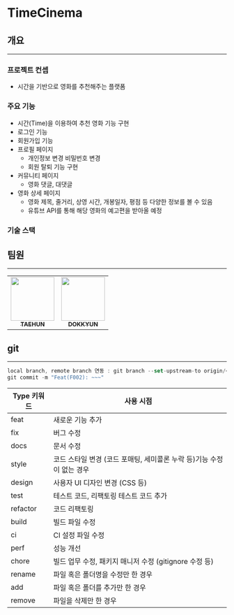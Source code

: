 # TimeCinema

## 개요
---
### 프로젝트 컨셉
- 시간을 기반으로 영화를 추천해주는 플랫폼

### 주요 기능
- 시간(Time)을 이용하여 추천 영화 기능 구현
- 로그인 기능
- 회원가입 기능
- 프로필 페이지
    - 개인정보 변경 비밀번호 변경
    - 회원 탈퇴 기능 구현
- 커뮤니티 페이지
    - 영화 댓글, 대댓글
- 영화 상세 페이지
    - 영화 제목, 줄거리, 상영 시간, 개봉일자, 평점 등 다양한 정보를 볼 수 있음
    - 유튜브 API를 통해 해당 영화의 예고편을 받아올 예정

### 기술 스택

## 팀원
---
<table>
  <tr>
    <td align="center"><a href="https://github.com/oth54477"><img src="https://avatars.githubusercontent.com/u/66712534?v=4" width="100px;" alt=""/><br /><sub><b>TAEHUN</b></sub></a><br /></td>
    <td align="center"><a href="https://github.com/dokkyunYU"><img src="https://avatars.githubusercontent.com/u/109258608?v=4" width="100px;" alt=""/><br /><sub><b>DOKKYUN</b></sub></a><br /></td>
  </tr>
</table>

## git
---
```jsx
local branch, remote branch 연동 : git branch --set-upstream-to origin/<브랜치 이름> 
git commit -m "Feat(F002): ~~~"
```
| Type 키워드 | 사용 시점 |
| --- | --- |
| feat | 새로운 기능 추가 |
| fix | 버그 수정 |
| docs | 문서 수정 |
| style | 코드 스타일 변경 (코드 포매팅, 세미콜론 누락 등)기능 수정이 없는 경우 |
| design | 사용자 UI 디자인 변경 (CSS 등) |
| test | 테스트 코드, 리팩토링 테스트 코드 추가 |
| refactor | 코드 리팩토링 |
| build | 빌드 파일 수정 |
| ci | CI 설정 파일 수정 |
| perf | 성능 개선 |
| chore | 빌드 업무 수정, 패키지 매니저 수정 (gitignore 수정 등) |
| rename | 파일 혹은 폴더명을 수정만 한 경우 |
| add | 파일 혹은 폴더를 추가만 한 경우 |
| remove | 파일을 삭제만 한 경우 |

